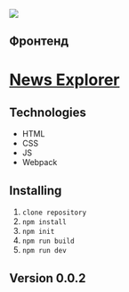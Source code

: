 [![](https://pictures.s3.yandex.net/frontend-developer/dom_bom/logo.svg)](https://praktikum.yandex.ru/profile/web-developer/)
## Фронтенд

# [**News Explorer**]()

## Technologies

* HTML 
* CSS
* JS
* Webpack

## Installing

1. `clone repository`
2. `npm install`
3. `npm init`
4. `npm run build`
5. `npm run dev`

## Version 0.0.2
